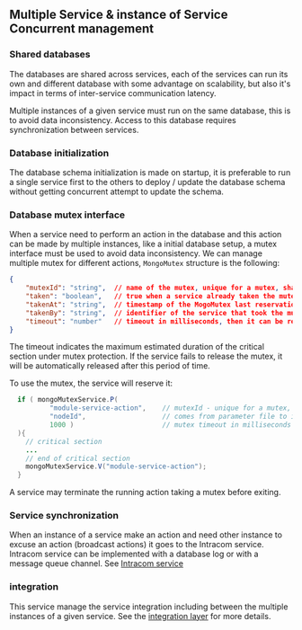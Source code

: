 ## Multiple Service & instance of Service Concurrent management

### Shared databases
The databases are shared across services, each of the services can run its own and different database
with some advantage on scalability, but also it's impact in terms of inter-service communication latency.

Multiple instances of a given service must run on the same database, this is to avoid data inconsistency.
Access to this database requires synchronization between services.

### Database initialization
The database schema initialization is made on startup, it is preferable to run a single service first to
the others to deploy / update the database schema without getting concurrent attempt to update the schema.

### Database mutex interface
When a service need to perform an action in the database and this action can be made by multiple instances,
like a initial database setup, a mutex interface must be used to avoid data inconsistency.
We can manage multiple mutex for different actions, `MongoMutex` structure is the following:

```json
{
    "mutexId": "string",  // name of the mutex, unique for a mutex, shared between services
    "taken": "boolean",   // true when a service already taken the mutex
    "takenAt": "string",  // timestamp of the MogoMutex last reservation
    "takenBy": "string",  // identifier of the service that took the mutex
    "timeout": "number"   // timeout in milliseconds, then it can be retaken
}
```
The timeout indicates the maximum estimated duration of the critical section under
mutex protection. If the service fails to release the mutex, it will be automatically 
released after this period of time.

To use the mutex, the service will reserve it:
```java
  if ( mongoMutexService.P(
          "module-service-action",    // mutexId - unique for a mutex, shared between services
          "nodeId",                   // comes from parameter file to identify the node, ramdom string
          1000 )                      // mutex timeout in milliseconds 
  ){  
    // critical section
    ...
    // end of critical section
    mongoMutexService.V("module-service-action");
  }
```

A service may terminate the running action taking a mutex before exiting.

### Service synchronization
When an instance of a service make an action and need other instance to excuse an action 
(broadcast actions) it goes to the Intracom service. Intracom service can be implemented with
a database log or with a message queue channel. See [Intracom service](intracom_service.md)

### integration
This service manage the
service integration including between the multiple instances of a given service.
See the [integration layer](integration_layer.md) for more details.